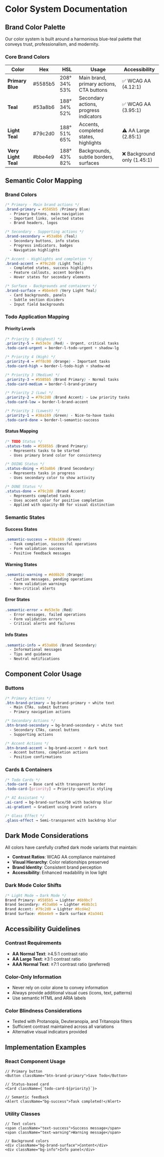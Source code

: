 # Color System Documentation

## Brand Color Palette

Our color system is built around a harmonious blue-teal palette that conveys trust, professionalism, and modernity.

### Core Brand Colors

| Color | Hex | HSL | Usage | Accessibility |
|-------|-----|-----|--------|--------------|
| **Primary Blue** | #5585b5 | 208° 34% 53% | Main brand, primary actions, CTA buttons | ✅ WCAG AA (4.12:1) |
| **Teal** | #53a8b6 | 188° 34% 52% | Secondary actions, progress indicators | ✅ WCAG AA (3.95:1) |
| **Light Teal** | #79c2d0 | 188° 51% 65% | Accents, completed states, highlights | ⚠️ AA Large (2.85:1) |
| **Very Light Teal** | #bbe4e9 | 188° 43% 82% | Backgrounds, subtle borders, surfaces | ❌ Background only (1.45:1) |

## Semantic Color Mapping

### Brand Colors
```css
/* Primary - Main brand actions */
.brand-primary → #5585b5 (Primary Blue)
  - Primary buttons, main navigation
  - Important links, selected states
  - Brand headers, logos

/* Secondary - Supporting actions */
.brand-secondary → #53a8b6 (Teal)  
  - Secondary buttons, info states
  - Progress indicators, badges
  - Navigation highlights

/* Accent - Highlights and completion */
.brand-accent → #79c2d0 (Light Teal)
  - Completed states, success highlights
  - Feature callouts, accent borders
  - Hover states for secondary elements

/* Surface - Backgrounds and containers */
.brand-surface → #bbe4e9 (Very Light Teal)
  - Card backgrounds, panels
  - Subtle section dividers
  - Input field backgrounds
```

### Todo Application Mapping

#### Priority Levels
```css
/* Priority 5 (Highest) */
.priority-5 → #e53e3e (Red) - Urgent, critical tasks
.todo-card-urgent → border-l-todo-urgent + shadow-lg

/* Priority 4 (High) */
.priority-4 → #ff8c00 (Orange) - Important tasks
.todo-card-high → border-l-todo-high + shadow-md

/* Priority 3 (Medium) */
.priority-3 → #5585b5 (Brand Primary) - Normal tasks
.todo-card-medium → border-l-brand-primary

/* Priority 2 (Low) */
.priority-2 → #79c2d0 (Brand Accent) - Low priority tasks
.todo-card-low → border-l-brand-accent

/* Priority 1 (Lowest) */
.priority-1 → #38a169 (Green) - Nice-to-have tasks
.todo-card-done → border-l-semantic-success
```

#### Status Mapping
```css
/* TODO Status */
.status-todo → #5585b5 (Brand Primary)
  - Represents tasks to be started
  - Uses primary brand color for consistency

/* DOING Status */  
.status-doing → #53a8b6 (Brand Secondary)
  - Represents tasks in progress
  - Uses secondary color to show activity

/* DONE Status */
.status-done → #79c2d0 (Brand Accent)
  - Represents completed tasks
  - Uses accent color for positive completion
  - Applied with opacity-80 for visual distinction
```

### Semantic States

#### Success States
```css
.semantic-success → #38a169 (Green)
  - Task completion, successful operations
  - Form validation success
  - Positive feedback messages
```

#### Warning States
```css
.semantic-warning → #dd6b20 (Orange)
  - Caution messages, pending operations
  - Form validation warnings
  - Non-critical alerts
```

#### Error States
```css  
.semantic-error → #e53e3e (Red)
  - Error messages, failed operations
  - Form validation errors
  - Critical alerts and failures
```

#### Info States
```css
.semantic-info → #53a8b6 (Brand Secondary)
  - Informational messages
  - Tips and guidance
  - Neutral notifications
```

## Component Color Usage

### Buttons
```css
/* Primary Actions */
.btn-brand-primary → bg-brand-primary + white text
  - Main CTAs, submit buttons
  - Primary navigation actions

/* Secondary Actions */  
.btn-brand-secondary → bg-brand-secondary + white text
  - Secondary CTAs, cancel buttons
  - Supporting actions

/* Accent Actions */
.btn-brand-accent → bg-brand-accent + dark text
  - Accent buttons, completion actions
  - Positive confirmations
```

### Cards & Containers
```css
/* Todo Cards */
.todo-card → Base card with transparent border
.todo-card-[priority] → Priority-specific styling

/* AI Assistant */
.ai-card → bg-brand-surface/50 with backdrop blur
.ai-gradient → Gradient using brand colors

/* Glass Effect */
.glass-effect → Semi-transparent with backdrop blur
```

## Dark Mode Considerations

All colors have carefully crafted dark mode variants that maintain:
- **Contrast Ratios**: WCAG AA compliance maintained
- **Visual Hierarchy**: Color relationships preserved  
- **Brand Identity**: Consistent brand perception
- **Accessibility**: Enhanced readability in low light

### Dark Mode Color Shifts
```css
/* Light Mode → Dark Mode */
Brand Primary: #5585b5 → Lighter #6b9bc7
Brand Secondary: #53a8b6 → Lighter #68b3c1  
Brand Accent: #79c2d0 → Lighter #8cd4e2
Brand Surface: #bbe4e9 → Dark surface #2a3441
```

## Accessibility Guidelines

### Contrast Requirements
- **AA Normal Text**: ≥4.5:1 contrast ratio
- **AA Large Text**: ≥3:1 contrast ratio  
- **AAA Normal Text**: ≥7:1 contrast ratio (preferred)

### Color-Only Information
- Never rely on color alone to convey information
- Always provide additional visual cues (icons, text, patterns)
- Use semantic HTML and ARIA labels

### Color Blindness Considerations
- Tested with Protanopia, Deuteranopia, and Tritanopia filters
- Sufficient contrast maintained across all variations
- Alternative visual indicators provided

## Implementation Examples

### React Component Usage
```tsx
// Primary button
<Button className="btn-brand-primary">Save Todo</Button>

// Status-based card
<Card className={`todo-card-${priority}`}>

// Semantic feedback  
<Alert className="bg-success">Task completed!</Alert>
```

### Utility Classes
```tsx
// Text colors
<span className="text-success">Success message</span>
<span className="text-warning">Warning message</span>

// Background colors
<div className="bg-brand-surface">Content</div>
<div className="bg-info">Info panel</div>
```